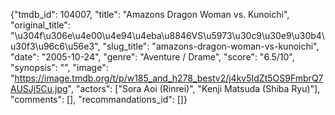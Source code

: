 {"tmdb_id": 104007, "title": "Amazons Dragon Woman vs. Kunoichi", "original_title": "\u304f\u306e\u4e00\u4e94\u4eba\u8846VS\u5973\u30c9\u30e9\u30b4\u30f3\u96c6\u56e3", "slug_title": "amazons-dragon-woman-vs-kunoichi", "date": "2005-10-24", "genre": "Aventure / Drame", "score": "6.5/10", "synopsis": "", "image": "https://image.tmdb.org/t/p/w185_and_h278_bestv2/j4kv5IdZt5OS9FmbrQ7AUSJj5Cu.jpg", "actors": ["Sora Aoi (Rinrei)", "Kenji Matsuda (Shiba Ryu)"], "comments": [], "recommandations_id": []}